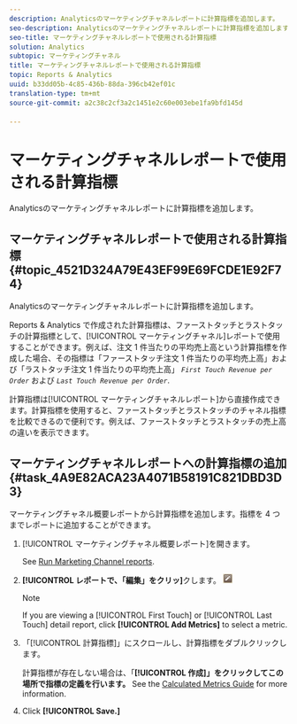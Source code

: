 ```yaml
---
description: Analyticsのマーケティングチャネルレポートに計算指標を追加します。
seo-description: Analyticsのマーケティングチャネルレポートに計算指標を追加します。
seo-title: マーケティングチャネルレポートで使用される計算指標
solution: Analytics
subtopic: マーケティングチャネル
title: マーケティングチャネルレポートで使用される計算指標
topic: Reports & Analytics
uuid: b33dd05b-4c85-436b-88da-396cb42ef01c
translation-type: tm+mt
source-git-commit: a2c38c2cf3a2c1451e2c60e003ebe1fa9bfd145d

---
```



# マーケティングチャネルレポートで使用される計算指標

Analyticsのマーケティングチャネルレポートに計算指標を追加します。

## マーケティングチャネルレポートで使用される計算指標 {#topic_4521D324A79E43EF99E69FCDE1E92F74}

Analyticsのマーケティングチャネルレポートに計算指標を追加します。

Reports &amp; Analytics で作成された計算指標は、ファーストタッチとラストタッチの計算指標として、[!UICONTROL マーケティングチャネル]レポートで使用することができます。例えば、注文 1 件当たりの平均売上高という計算指標を作成した場合、その指標は「ファーストタッチ注文 1 件当たりの平均売上高」および「ラストタッチ注文 1 件当たりの平均売上高」 *`First Touch Revenue per Order`* および *`Last Touch Revenue per Order`*.

計算指標は[!UICONTROL マーケティングチャネルレポート]から直接作成できます。計算指標を使用すると、ファーストタッチとラストタッチのチャネル指標を比較できるので便利です。例えば、ファーストタッチとラストタッチの売上高の違いを表示できます。

## マーケティングチャネルレポートへの計算指標の追加 {#task_4A9E82ACA23A4071B58191C821DBD3D3}

マーケティングチャネル概要レポートから計算指標を追加します。指標を 4 つまでレポートに追加することができます。

1. [!UICONTROL マーケティングチャネル概要レポート]を開きます。

   See [Run Marketing Channel reports](../../components/c-marketing-channels/t-reports-sc.md#task_AED9E5814809432AB00955CC54F80C84).

1. **[!UICONTROL レポートで、「編集」をクリッ]**&#x200B;クします。 ![](assets/metric_edit_icon.png)

   >[!NOTE]
   >
   >If you are viewing a [!UICONTROL First Touch] or [!UICONTROL Last Touch] detail report, click **[!UICONTROL Add Metrics]** to select a metric.

1. 「[!UICONTROL 計算指標]」にスクロールし、計算指標をダブルクリックします。

   計算指標が存在しない場合は、「**[!UICONTROL 作成]」をクリックしてこの場所で指標の定義を行います。** See the [Calculated Metrics Guide](https://marketing.adobe.com/resources/help/en_US/analytics/calcmetrics/) for more information.
1. Click **[!UICONTROL Save.]**
